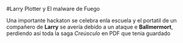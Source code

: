 #Larry Plotter y El malware de Fuego

Una importante hackaton se celebra enla escuela y el portatil de un compañero de **Larry** se avería debido a un ataque e **Ballmermort**, perdiendo así toda la saga *Creúsculo*
en PDF que tenia guardado
